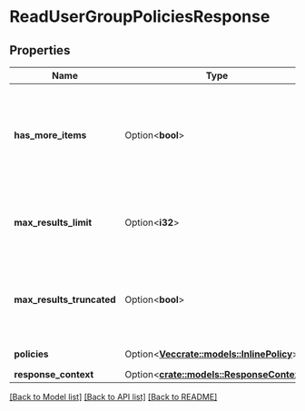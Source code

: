 # ReadUserGroupPoliciesResponse

## Properties

Name | Type | Description | Notes
------------ | ------------- | ------------- | -------------
**has_more_items** | Option<**bool**> | If true, there are more items to return using the `FirstItem` parameter in a new request. | [optional]
**max_results_limit** | Option<**i32**> | Indicates maximum results defined for the operation. | [optional]
**max_results_truncated** | Option<**bool**> | If true, indicates whether requested page size is more than allowed. | [optional]
**policies** | Option<[**Vec<crate::models::InlinePolicy>**](InlinePolicy.md)> | A list of policies. | [optional]
**response_context** | Option<[**crate::models::ResponseContext**](ResponseContext.md)> |  | [optional]

[[Back to Model list]](../README.md#documentation-for-models) [[Back to API list]](../README.md#documentation-for-api-endpoints) [[Back to README]](../README.md)


